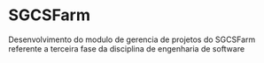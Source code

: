 SGCSFarm
========

Desenvolvimento do modulo de gerencia de projetos do SGCSFarm referente a terceira fase da disciplina de engenharia de software